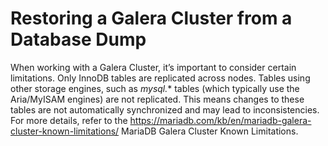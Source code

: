 # Restoring a Galera Cluster from a Database Dump

  When working with a Galera Cluster, it’s important to consider certain limitations. Only InnoDB tables are replicated across nodes. 
Tables using other storage engines, such as *mysql.** tables (which typically use the Aria/MyISAM engines) are not replicated. 
This means changes to these tables are not automatically synchronized and may lead to inconsistencies. 
For more details, refer to the https://mariadb.com/kb/en/mariadb-galera-cluster-known-limitations/ MariaDB Galera Cluster Known Limitations.

